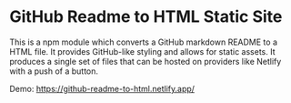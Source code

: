 # GitHub Readme to HTML Static Site

This is a npm module which converts a GitHub markdown README to a HTML file.  It provides GitHub-like styling and allows for static assets.  It produces a single set of files that can be hosted on providers like Netlify with a push of a button.

Demo: https://github-readme-to-html.netlify.app/